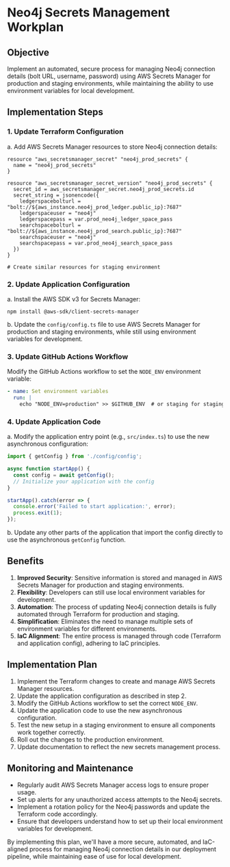 # Neo4j Secrets Management Workplan

## Objective
Implement an automated, secure process for managing Neo4j connection details (bolt URL, username, password) using AWS Secrets Manager for production and staging environments, while maintaining the ability to use environment variables for local development.

## Implementation Steps

### 1. Update Terraform Configuration

a. Add AWS Secrets Manager resources to store Neo4j connection details:

```hcl
resource "aws_secretsmanager_secret" "neo4j_prod_secrets" {
  name = "neo4j_prod_secrets"
}

resource "aws_secretsmanager_secret_version" "neo4j_prod_secrets" {
  secret_id = aws_secretsmanager_secret.neo4j_prod_secrets.id
  secret_string = jsonencode({
    ledgerspacebolturl = "bolt://${aws_instance.neo4j_prod_ledger.public_ip}:7687"
    ledgerspaceuser = "neo4j"
    ledgerspacepass = var.prod_neo4j_ledger_space_pass
    searchspacebolturl = "bolt://${aws_instance.neo4j_prod_search.public_ip}:7687"
    searchspaceuser = "neo4j"
    searchspacepass = var.prod_neo4j_search_space_pass
  })
}

# Create similar resources for staging environment
```

### 2. Update Application Configuration

a. Install the AWS SDK v3 for Secrets Manager:
```
npm install @aws-sdk/client-secrets-manager
```

b. Update the `config/config.ts` file to use AWS Secrets Manager for production and staging environments, while still using environment variables for development.

### 3. Update GitHub Actions Workflow

Modify the GitHub Actions workflow to set the `NODE_ENV` environment variable:

```yaml
- name: Set environment variables
  run: |
    echo "NODE_ENV=production" >> $GITHUB_ENV  # or staging for staging deployments
```

### 4. Update Application Code

a. Modify the application entry point (e.g., `src/index.ts`) to use the new asynchronous configuration:

```typescript
import { getConfig } from './config/config';

async function startApp() {
  const config = await getConfig();
  // Initialize your application with the config
}

startApp().catch(error => {
  console.error('Failed to start application:', error);
  process.exit(1);
});
```

b. Update any other parts of the application that import the config directly to use the asynchronous `getConfig` function.

## Benefits

1. **Improved Security**: Sensitive information is stored and managed in AWS Secrets Manager for production and staging environments.
2. **Flexibility**: Developers can still use local environment variables for development.
3. **Automation**: The process of updating Neo4j connection details is fully automated through Terraform for production and staging.
4. **Simplification**: Eliminates the need to manage multiple sets of environment variables for different environments.
5. **IaC Alignment**: The entire process is managed through code (Terraform and application config), adhering to IaC principles.

## Implementation Plan

1. Implement the Terraform changes to create and manage AWS Secrets Manager resources.
2. Update the application configuration as described in step 2.
3. Modify the GitHub Actions workflow to set the correct `NODE_ENV`.
4. Update the application code to use the new asynchronous configuration.
5. Test the new setup in a staging environment to ensure all components work together correctly.
6. Roll out the changes to the production environment.
7. Update documentation to reflect the new secrets management process.

## Monitoring and Maintenance

- Regularly audit AWS Secrets Manager access logs to ensure proper usage.
- Set up alerts for any unauthorized access attempts to the Neo4j secrets.
- Implement a rotation policy for the Neo4j passwords and update the Terraform code accordingly.
- Ensure that developers understand how to set up their local environment variables for development.

By implementing this plan, we'll have a more secure, automated, and IaC-aligned process for managing Neo4j connection details in our deployment pipeline, while maintaining ease of use for local development.